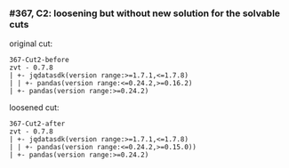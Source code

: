 ### #367, C2: loosening but without new solution for the solvable cuts
original cut:

```
367-Cut2-before
zvt - 0.7.8
| +- jqdatasdk(version range:>=1.7.1,<=1.7.8)
| | +- pandas(version range:<=0.24.2,>=0.16.2)
| +- pandas(version range:>=0.24.2)
```




loosened cut:
```
367-Cut2-after
zvt - 0.7.8
| +- jqdatasdk(version range:>=1.7.1,<=1.7.8)
| | +- pandas(version range:<=0.24.2,>=0.15.0))
| +- pandas(version range:>=0.24.2)
```



